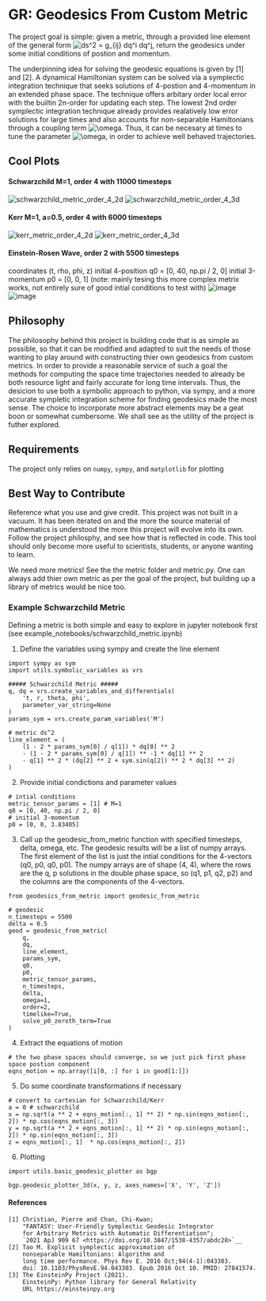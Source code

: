 # GR: Geodesics From Custom Metric
The project goal is simple: given a metric, through a provided line element of the general form <img src="https://latex.codecogs.com/svg.image?ds^2&space;=&space;g_{ij}&space;dq^i&space;dq^j" title="ds^2 = g_{ij} dq^i dq^j" />, return the geodesics under some initial conditions of postion and momentum.

The underpinning idea for solving the geodesic equations is given by [1] and [2].  A dynamical Hamiltonian system can be solved via a symplectic integration technique that seeks solutions of 4-postion and 4-momentum in an extended phase space.  The technique offers arbitary order local error with the builtin 2n-order for updating each step.  The lowest 2nd order symplectic integration technique already provides realatively low error solutions for large times and also accounts for non-separable Hamiltonians through a coupling term <img src="https://latex.codecogs.com/svg.image?\omega" title="\omega" />.  Thus, it can be necesary at times to tune the parameter <img src="https://latex.codecogs.com/svg.image?\omega" title="\omega" />, in order to achieve well behaved trajectories.

## Cool Plots
#### Schwarzchild M=1, order 4 with 11000 timesteps
![schwarzchild_metric_order_4_2d](general_relativity/images/schwarzchild_metric_order_4_2d.png)
![schwarzchild_metric_order_4_3d](general_relativity/images/schwarzchild_metric_order_4_3d.png)
#### Kerr M=1, a=0.5, order 4 with 6000 timesteps
![kerr_metric_order_4_2d](general_relativity/images/kerr_metric_order_4_2d.png)
![kerr_metric_order_4_3d](general_relativity/images/kerr_metric_order_4_3d.png)
#### Einstein-Rosen Wave, order 2 with 5500 timesteps
coordinates (t, rho, phi, z)
initial 4-position
q0 = [0, 40, np.pi / 2, 0]
initial 3-momentum
p0 = [0, 0, 1]
(note: mainly tesing this more complex metrix works, not entirely sure of good intial conditions to test with)
![image](https://user-images.githubusercontent.com/34322886/148498027-db0dd481-0cfe-4479-8513-5d8a037c7845.png)
![image](https://user-images.githubusercontent.com/34322886/148498212-3d5c0eb6-3327-4ae6-85a5-432b65e89abb.png)

## Philosophy
The philosophy behind this project is building code that is as simple as possible, so that it can be modified and adapted to suit the needs of those wanting to play around with constructing thier own geodesics from custom metrics.  In order to provide a reasonable service of such a goal the methods for computing the space time trajectories needed to already be both resource light and fairly accurate for long time intervals.  Thus, the desicion to use both a symbolic approach to python, via sympy, and a more accurate sympletic integration scheme for finding geodesics made the most sense.   The choice to incorporate more abstract elements may be a geat boon or somewhat cumbersome.  We shall see as the utility of the project is futher explored.

## Requirements
The project only relies on `numpy`, `sympy`, and `matplotlib` for plotting

## Best Way to Contribute
Reference what you use and give credit.  This project was not built in a vacuum.  It has been iterated on and the more the source material of mathematics is understood the more this project will evolve into its own.  Follow the project philosphy, and see how that is reflected in code.  This tool should only become more useful to scientists, students, or anyone wanting to learn.

We need more metrics!  See the the metric folder and metric.py.  One can always add thier own metric as per the goal of the project, but building up a library of metrics would be nice too.

### Example Schwarzchild Metric
Defining a metric is both simple and easy to explore in jupyter notebook first (see example_notebooks/schwarzchild_metric.ipynb)

1) Define the variables using sympy and create the line element
```
import sympy as sym
import utils.symbolic_variables as vrs

##### Schwarzchild Metric #####
q, dq = vrs.create_variables_and_differentials(
    't, r, theta, phi',
    parameter_var_string=None
)
params_sym = vrs.create_param_variables('M')

# metric ds^2
line_element = (
    (1 - 2 * params_sym[0] / q[1]) * dq[0] ** 2 
    - (1 - 2 * params_sym[0] / q[1]) ** -1 * dq[1] ** 2 
    - q[1] ** 2 * (dq[2] ** 2 + sym.sin(q[2]) ** 2 * dq[3] ** 2)
)
```

2) Provide initial condictions and parameter values
```
# intial conditions
metric_tensor_params = [1] # M=1
q0 = [0, 40, np.pi / 2, 0]
# initial 3-momentum
p0 = [0, 0, 3.83405]
```

3) Call up the geodesic_from_metric function with specified timesteps, delta, omega, etc.  The geodesic results will be a list of numpy arrays.  The first element of the list is just the intial conditions for the 4-vectors (q0, p0, q0, p0).  The numpy arrays are of shape (4, 4), where the rows are the q, p solutions in the double phase space, so (q1, p1, q2, p2) and the columns are the components of the 4-vectors.
```
from geodesics_from_metric import geodesic_from_metric

# geodesic
n_timesteps = 5500
delta = 0.5
geod = geodesic_from_metric(
    q, 
    dq,
    line_element,
    params_sym,
    q0, 
    p0, 
    metric_tensor_params,
    n_timesteps,
    delta, 
    omega=1,
    order=2, 
    timelike=True,
    solve_p0_zeroth_term=True
)
```

4) Extract the equations of motion
```
# the two phase spaces should converge, so we just pick first phase space postion component
eqns_motion = np.array([i[0, :] for i in geod[1:]])
```

5) Do some coordinate transformations if necessary
```
# convert to cartesian for Schwarzchild/Kerr
a = 0 # schwarzchild
x = np.sqrt(a ** 2 + eqns_motion[:, 1] ** 2) * np.sin(eqns_motion[:, 2]) * np.cos(eqns_motion[:, 3])
y = np.sqrt(a ** 2 + eqns_motion[:, 1] ** 2) * np.sin(eqns_motion[:, 2]) * np.sin(eqns_motion[:, 3])
z = eqns_motion[:, 1]  * np.cos(eqns_motion[:, 2])
```

6) Plotting
```
import utils.basic_geodesic_plotter as bgp

bgp.geodesic_plotter_3d(x, y, z, axes_names=['X', 'Y', 'Z'])
```


#### References
```
[1] Christian, Pierre and Chan, Chi-Kwan;
    "FANTASY: User-Friendly Symplectic Geodesic Integrator
    for Arbitrary Metrics with Automatic Differentiation";
    `2021 ApJ 909 67 <https://doi.org/10.3847/1538-4357/abdc28>`__
[2] Tao M. Explicit symplectic approximation of
    nonseparable Hamiltonians: Algorithm and
    long time performance. Phys Rev E. 2016 Oct;94(4-1):043303.
    doi: 10.1103/PhysRevE.94.043303. Epub 2016 Oct 10. PMID: 27841574.
[3] The EinsteinPy Project (2021).
    EinsteinPy: Python library for General Relativity
    URL https://einsteinpy.org
```

